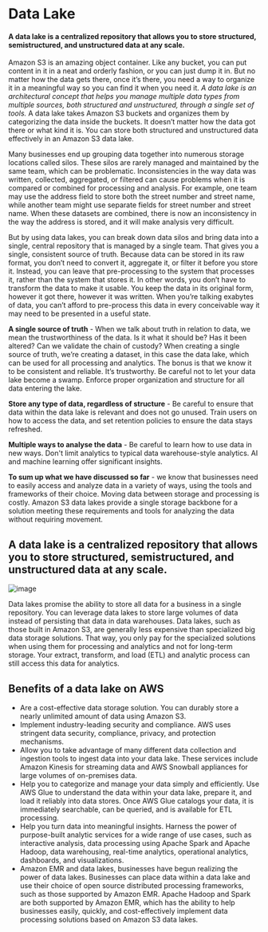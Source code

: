 # Data Lake 
#### A data lake is a centralized repository that allows you to store structured, semistructured, and unstructured data at any scale.

Amazon S3 is an amazing object container. Like any bucket, you can put content in it in a neat and orderly fashion, or you can just dump it in. But no matter 
how the data gets there, once it’s there, you need a way to organize it in a meaningful way so you can find it when you need it.  *A data lake is an architectural
concept that helps you manage multiple data types from multiple sources, both structured and unstructured, through a single set of tools.* A data lake takes Amazon
S3 buckets and organizes them by categorizing the data inside the buckets. It doesn’t matter how the data got there or what kind it is. You can store both structured
and unstructured data effectively in an Amazon S3 data lake.

Many businesses end up grouping data together into numerous storage locations called silos. These silos are rarely managed and maintained by the same team,
which can be problematic. Inconsistencies in the way data was written, collected, aggregated, or filtered can cause problems when it is compared or combined for processing 
and analysis.
For example, one team may use the address field to store both the street number and street name, while another team might use separate fields for street number and street name.
When these datasets are combined, there is now an inconsistency in the way the address is stored, and it will make analysis very difficult.

But by using data lakes, you can break down data silos and bring data into a single, central repository that is managed by a single team. That gives you a single, consistent 
source of truth. Because data can be stored in its raw format, you don’t need to convert it, aggregate it, or filter it before you store it. Instead, you can leave that 
pre-processing to the system that processes it, rather than the system that stores it. In other words, you don’t have to transform the data to make it usable. You keep the data
in its original form, however it got there, however it was written. When you’re talking exabytes of data, you can’t afford to pre-process this data in every conceivable way it 
may need to be presented in a useful state.

**A single source of truth** - When we talk about truth in relation to data, we mean the trustworthiness of the data. Is it what it should be? Has it
been altered? Can we validate the chain of custody? When creating a single source of truth, we’re creating a dataset, in this case the data lake, which can be used for
all processing and analytics. The bonus is that we know it to be consistent and reliable. It’s trustworthy. Be careful not to let your data lake become a swamp. Enforce proper organization and structure for all data entering the lake.

**Store any type of data, regardless of structure** - Be careful to ensure that data within the data lake is relevant and does not go unused. Train users on how to access the data, and set retention policies to ensure the data stays refreshed.

**Multiple ways to analyse the data** - Be careful to learn how to use data in new ways. Don't limit analytics to typical data warehouse-style analytics. AI and machine learning offer significant insights.

**To sum up what we have discussed so far** - we know that businesses need to easily access and analyze data in a variety of ways, using the tools and frameworks of their choice. Moving data between storage and processing is costly. Amazon S3 data lakes provide a single storage backbone for a solution meeting these requirements and tools for analyzing
the data without requiring movement.

## A data lake is a centralized repository that allows you to store structured, semistructured, and unstructured data at any scale.

![image](https://user-images.githubusercontent.com/52529498/141787594-89b069b7-6a1a-466e-b1d8-36bbf8e53c9b.png)

Data lakes promise the ability to store all data for a business in a single repository. You can leverage data lakes to store large volumes of data instead of persisting that data in data warehouses. Data lakes, such as those built in Amazon S3, are generally less expensive than specialized big data storage solutions. That way, you only pay for the specialized solutions when using them for processing and analytics and not for long-term storage. Your extract, transform, and load (ETL) and analytic process can still access this data for analytics. 

## Benefits of a data lake on AWS

- Are a cost-effective data storage solution. You can durably store a nearly unlimited amount of data using Amazon S3.
- Implement industry-leading security and compliance. AWS uses stringent data security, compliance, privacy, and protection mechanisms.
- Allow you to take advantage of many different data collection and ingestion tools to ingest data into your data lake. These services include Amazon Kinesis for streaming data and AWS Snowball appliances for large volumes of on-premises data.
- Help you to categorize and manage your data simply and efficiently. Use AWS Glue to understand the data within your data lake, prepare it, and load it reliably into data stores. Once AWS Glue catalogs your data, it is immediately searchable, can be queried, and is available for ETL processing.
- Help you turn data into meaningful insights. Harness the power of purpose-built analytic services for a wide range of use cases, such as interactive analysis, data processing using Apache Spark and Apache Hadoop, data warehousing, real-time analytics, operational analytics, dashboards, and visualizations.
- Amazon EMR and data lakes, businesses have begun realizing the power of data lakes. Businesses can place data within a data lake and use their choice of open source distributed processing frameworks, such as those supported by Amazon EMR. Apache Hadoop and Spark are both supported by Amazon EMR, which has the ability to help businesses easily, quickly, and cost-effectively implement data processing solutions based on Amazon S3 data lakes.


